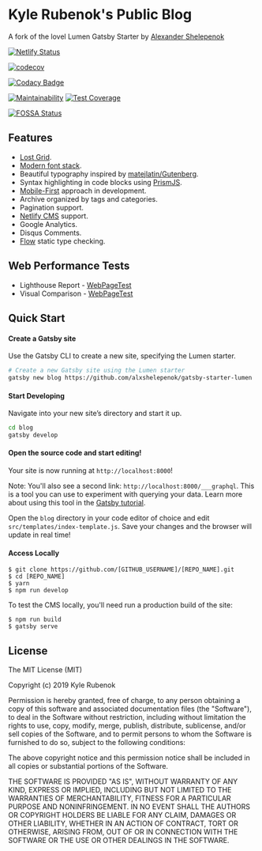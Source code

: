 # Kyle Rubenok's Public Blog
A fork of the lovel Lumen Gatsby Starter by [Alexander Shelepenok](https://github.com/alxshelepenok/)

<!-- Netlify Status -->
[![Netlify Status](https://api.netlify.com/api/v1/badges/9e57fe74-aa05-48c7-9e40-70dbeb41899d/deploy-status)](https://app.netlify.com/sites/blog-rubenok/deploys)

<!-- Codecov Status -->
[![codecov](https://codecov.io/gh/krubenok/blog/branch/master/graph/badge.svg)](https://codecov.io/gh/krubenok/blog)

<!-- Codacy Status -->
[![Codacy Badge](https://api.codacy.com/project/badge/Grade/d5a5b527a2d247d6801caf6b3dc7a014)](https://www.codacy.com/app/krubenok/blog?utm_source=github.com&amp;utm_medium=referral&amp;utm_content=krubenok/blog&amp;utm_campaign=Badge_Grade)

<!-- Codeclimate -->
[![Maintainability](https://api.codeclimate.com/v1/badges/01cb24fccd0f37c8f428/maintainability)](https://codeclimate.com/github/krubenok/blog/maintainability)
[![Test Coverage](https://api.codeclimate.com/v1/badges/01cb24fccd0f37c8f428/test_coverage)](https://codeclimate.com/github/krubenok/blog/test_coverage)

<!-- FOSSA -->
[![FOSSA Status](https://app.fossa.com/api/projects/git%2Bgithub.com%2Fkrubenok%2Fblog.svg?type=shield)](https://app.fossa.com/projects/git%2Bgithub.com%2Fkrubenok%2Fblog?ref=badge_shield)

## Features
+ [Lost Grid](http://lostgrid.org).
+ [Modern font stack](https://bitsofco.de/the-new-system-font-stack).
+ Beautiful typography inspired by [matejlatin/Gutenberg](https://github.com/matejlatin/Gutenberg).
+ Syntax highlighting in code blocks using [PrismJS](http://prismjs.com).
+ [Mobile-First](https://medium.com/@mrmrs_/mobile-first-css-48bc4cc3f60f) approach in development.
+ Archive organized by tags and categories.
+ Pagination support.
+ [Netlify CMS](https://www.netlifycms.org) support.
+ Google Analytics.
+ Disqus Comments.
+ [Flow](https://flow.org/) static type checking.


## Web Performance Tests
+ Lighthouse Report - [WebPageTest](https://www.webpagetest.org/result/190724_M7_f1bbaffa9a99796d855240e4ba17be3a/)
+ Visual Comparison - [WebPageTest](https://www.webpagetest.org/result/190724_QH_353a4b3856bce2ff4ac8319506e5fce8/1/details/)

## Quick Start

#### Create a Gatsby site

Use the Gatsby CLI to create a new site, specifying the Lumen starter.

```sh
# Create a new Gatsby site using the Lumen starter
gatsby new blog https://github.com/alxshelepenok/gatsby-starter-lumen
```

#### Start Developing

Navigate into your new site’s directory and start it up.

```sh
cd blog
gatsby develop
```

#### Open the source code and start editing!

Your site is now running at `http://localhost:8000`!

Note: You'll also see a second link: `http://localhost:8000/___graphql`. This is a tool you can use to experiment with querying your data. Learn more about using this tool in the [Gatsby tutorial](https://www.gatsbyjs.org/tutorial/part-five/#introducing-graphiql).

Open the `blog` directory in your code editor of choice and edit `src/templates/index-template.js`. Save your changes and the browser will update in real time!

#### Access Locally
```
$ git clone https://github.com/[GITHUB_USERNAME]/[REPO_NAME].git
$ cd [REPO_NAME]
$ yarn
$ npm run develop
```
To test the CMS locally, you'll need run a production build of the site:
```
$ npm run build
$ gatsby serve
```

## License
The MIT License (MIT)

Copyright (c) 2019 Kyle Rubenok

Permission is hereby granted, free of charge, to any person obtaining a copy
of this software and associated documentation files (the "Software"), to deal
in the Software without restriction, including without limitation the rights
to use, copy, modify, merge, publish, distribute, sublicense, and/or sell
copies of the Software, and to permit persons to whom the Software is
furnished to do so, subject to the following conditions:

The above copyright notice and this permission notice shall be included in all
copies or substantial portions of the Software.

THE SOFTWARE IS PROVIDED "AS IS", WITHOUT WARRANTY OF ANY KIND, EXPRESS OR
IMPLIED, INCLUDING BUT NOT LIMITED TO THE WARRANTIES OF MERCHANTABILITY,
FITNESS FOR A PARTICULAR PURPOSE AND NONINFRINGEMENT. IN NO EVENT SHALL THE
AUTHORS OR COPYRIGHT HOLDERS BE LIABLE FOR ANY CLAIM, DAMAGES OR OTHER
LIABILITY, WHETHER IN AN ACTION OF CONTRACT, TORT OR OTHERWISE, ARISING FROM,
OUT OF OR IN CONNECTION WITH THE SOFTWARE OR THE USE OR OTHER DEALINGS IN THE
SOFTWARE.
